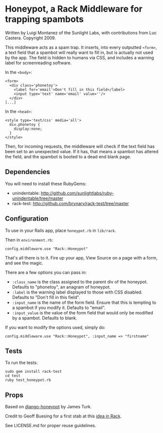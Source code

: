 # Honeypot, a Rack Middleware for trapping spambots

Written by Luigi Montanez of the Sunlight Labs, with contributions from Luc Castera. Copyright 2009.

This middleware acts as a spam trap. It inserts, into every outputted `<form>`, a text field that a spambot will really want to fill in, but is actually not used by the app. The field is hidden to humans via CSS, and includes a warning label for screenreading software.

In the `<body>`:

    <form>
      <div class='phonetoy'>
        <label for='email'>Don't fill in this field</label>
        <input type='text' name='email' value=''/>
      </div>
    [...]

In the `<head>`:
  
    <style type='text/css' media='all'>
      div.phonetoy {
        display:none;
      }
    </style>
  
Then, for incoming requests, the middleware will check if the text field has been set to an unexpected value. If it has, that means a spambot has altered the field, and the spambot is booted to a dead end blank page.

## Dependencies

You will need to install these RubyGems:

* unindentable: http://github.com/sunlightlabs/ruby-unindentable/tree/master
* rack-test: http://github.com/brynary/rack-test/tree/master

## Configuration

To use in your Rails app, place `honeypot.rb` in `lib/rack`.

Then in `environment.rb`:

    config.middleware.use "Rack::Honeypot"

That's all there is to it. Fire up your app, View Source on a page with a form, and see the magic.

There are a few options you can pass in:
  
  * `:class_name` is the class assigned to the parent div of the honeypot. Defaults to "phonetoy", an anagram of honeypot.
  * `:label` is the warning label displayed to those with CSS disabled. Defaults to "Don't fill in this field".
  * `:input_name` is the name of the form field. Ensure that this is tempting to a spambot if you modify it. Defaults to "email".
  * `:input_value` is the value of the form field that would only be modified by a spambot. Defaults to blank.

If you want to modify the options used, simply do:

    config.middleware.use "Rack::Honeypot", :input_name => "firstname"


## Tests

To run the tests:

    sudo gem install rack-test
    cd test
    ruby test_honeypot.rb

    
## Props

Based on [django-honeypot](http://github.com/sunlightlabs/django-honeypot) by James Turk.

Credit to Geoff Buesing for a first stab at this [idea in Rack](http://mad.ly/2009/05/01/honeypot-filter-as-a-rack-middleware/).

See LICENSE.md for proper reuse guidelines.
